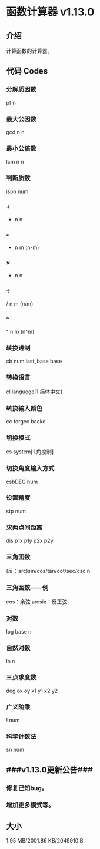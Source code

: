 # 函数计算器 v1.13.0
## 介绍
计算函数的计算器。
## 代码 Codes
### 分解质因数
pf n
### 最大公因数
gcd n n
### 最小公倍数
lcm n n
### 判断质数
ispn num
### +
+ n n
### -
- n m (n-m)
### ×
* n n
### ÷
/ n m (n/m)
### ^
^ n m (n^m)
### 转换进制
cb num last_base base
### 转换语言
cl languege[1.简体中文]
### 转换输入颜色
cc forgec backc
### 切换模式
cs system[1.角度制]
### 切换角度输入方式
csbDEG num
### 设置精度
stp num
### 求两点间距离
dis p1x p1y p2x p2y
### 三角函数
(反：arc)sin/cos/tan/cot/sec/csc n
### 三角函数——例
cos：余弦
arcsin：反正弦
### 对数
log base n
### 自然对数
ln n
### 三点求度数
deg ox oy x1 y1 x2 y2
### 广义阶乘
! num
### 科学计数法
sn num
## ###v1.13.0更新公告###
### 修复已知bug。
### 增加更多模式等。
## 大小
1.95 MB/2001.86 KB/2049910 B
